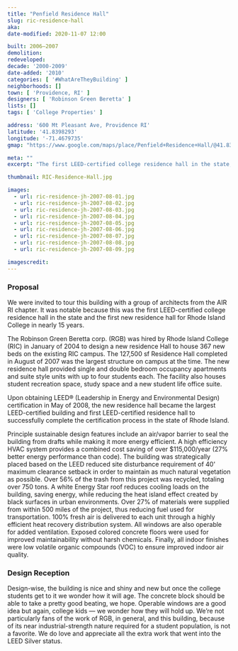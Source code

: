 ```yaml
---
title: "Penfield Residence Hall"
slug: ric-residence-hall
aka:
date-modified: 2020-11-07 12:00

built: 2006–2007
demolition: 
redeveloped: 
decade: '2000-2009'
date-added: '2010'
categories: [ '#WhatAreTheyBuilding' ]
neighborhoods: []
town: [ 'Providence, RI' ]
designers: [ 'Robinson Green Beretta' ]
lists: []
tags: [ 'College Properties' ]

address: '600 Mt Pleasant Ave, Providence RI'
latitude: '41.8398293'
longitude: '-71.4679735'
gmap: "https://www.google.com/maps/place/Penfield+Residence+Hall/@41.8398293,-71.4679735,19z/data=!3m1!4b1!4m5!3m4!1s0x89e445d040fa6fa7:0x520b7dc87732ba00!8m2!3d41.8398283!4d-71.4674263"

meta: ""
excerpt: "The first LEED-certified college residence hall in the state, part of the Rhode Island College campus"

thumbnail: RIC-Residence-Hall.jpg

images:
  - url: ric-residence-jh-2007-08-01.jpg
  - url: ric-residence-jh-2007-08-02.jpg
  - url: ric-residence-jh-2007-08-03.jpg
  - url: ric-residence-jh-2007-08-04.jpg
  - url: ric-residence-jh-2007-08-05.jpg
  - url: ric-residence-jh-2007-08-06.jpg
  - url: ric-residence-jh-2007-08-07.jpg
  - url: ric-residence-jh-2007-08-08.jpg
  - url: ric-residence-jh-2007-08-09.jpg

imagescredit: 
---
```


### Proposal

We were invited to tour this building with a group of architects from the AIR RI chapter. It was notable because this was the first LEED-certified college residence hall in the state and the first new residence hall for Rhode Island College in nearly 15 years. 

The Robinson Green Beretta corp. (RGB) was hired by Rhode Island College (RIC) in January of 2004 to design a new residence Hall to house 367 new beds on the existing RIC campus. The 127,500 sf Residence Hall completed in August of 2007 was the largest structure on campus at the time. The new residence hall provided single and double bedroom occupancy apartments and suite style units with up to four students each. The facility also houses student recreation space, study space and a new student life office suite.

Upon obtaining LEED® (Leadership in Energy and Environmental Design) certification in May of 2008, the new residence hall became the largest LEED-certified building and first LEED-certified residence hall to successfully complete the certification process in the state of Rhode Island.

Principle sustainable design features include an air/vapor barrier to seal the building from drafts while making it more energy efficient. A high efficiency HVAC system  provides a combined cost saving of over $115,000/year (27% better energy performance than code). The building was strategically placed based on the LEED reduced site disturbance requirement of 40' maximum clearance setback in order to maintain as much natural vegetation as possible. Over 56% of the trash from this project was recycled, totaling over 750 tons. A white Energy Star roof reduces cooling loads on the building, saving energy, while reducing the heat island effect created by black surfaces in urban environments. Over 27% of materials were supplied from within 500 miles of the project, thus reducing fuel used for transportation. 100% fresh air is delivered to each unit through a highly efficient heat recovery distribution system. All windows are also operable for added ventilation. Exposed colored concrete floors were used for improved maintainability without harsh chemicals. Finally, all indoor finishes were low volatile organic compounds (VOC) to ensure improved indoor air quality.


### Design Reception

Design-wise, the building is nice and shiny and new but once the college students get to it we wonder how it will age. The concrete block should be able to take a pretty good beating, we hope. Operable windows are a good idea but again, college kids — we wonder how they will hold up. We’re not particularly fans of the work of RGB, in general, and this building, because of its near industrial-strength nature required for a student population, is not a favorite. We do love and appreciate all the extra work that went into the LEED Silver status. 

